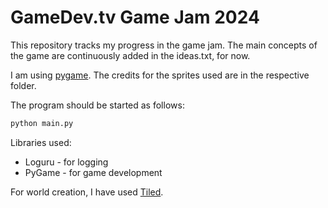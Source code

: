 # GameDev.tv Game Jam 2024

This repository tracks my progress in the game jam. The main concepts of the game are continuously added in the ideas.txt, for now.

I am using [pygame](https://pyga.me/). The credits for the sprites used are in the respective folder.

The program should be started as follows:
```sh
python main.py
```

Libraries used:
- Loguru - for logging
- PyGame - for game development

For world creation, I have used [Tiled](https://www.mapeditor.org/).